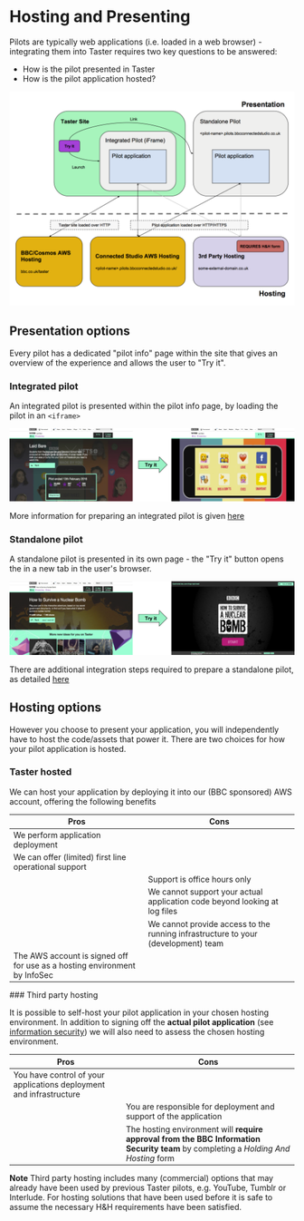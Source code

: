 # Hosting and Presenting

Pilots are typically web applications (i.e. loaded in a web browser) - integrating them into Taster requires two key questions to be answered:
- How is the pilot presented in Taster
- How is the pilot application hosted?

![Hosting and presenting overview](./overview.png?raw=true)

## Presentation options

Every pilot has a dedicated "pilot info" page within the site that gives an overview of the experience and allows the user to "Try it".

### Integrated pilot

An integrated pilot is presented within the pilot info page, by loading the pilot in an `<iframe>`

![Integrated overview](./integrated-flow.png?raw=true)

More information for preparing an integrated pilot is given [here](../integration/iframe.md)  

### Standalone pilot

A standalone pilot is presented in its own page - the "Try it" button opens the in a new tab in the user's browser.

![Integrated overview](./standalone-flow.png?raw=true)

There are additional integration steps required to prepare a standalone pilot, as detailed [here](../integration/new-window.md)  

## Hosting options

However you choose to present your application, you will independently have to host the code/assets that power it. There are two choices for how your pilot application is hosted.

### Taster hosted

We can host your application by deploying it into our (BBC sponsored) AWS account, offering the following benefits

| Pros | Cons |
| --- | --- |
| We perform application deployment | |
| We can offer (limited) first line operational support | |
| | Support is office hours only |
| | We cannot support your actual application code beyond looking at log files |
| | We cannot provide access to the running infrastructure to your (development) team |
| The AWS account is signed off for use as a hosting environment by InfoSec | |

### Third party hosting

It is possible to self-host your pilot application in your chosen hosting environment. In addition to signing off the **actual pilot application**  (see [information security](./information-security.md)) we will also need to assess the chosen hosting environment.

| Pros | Cons |
| --- | --- |
| You have control of your applications deployment and infrastructure | |
| | You are responsible for deployment and support of the application |
| | The hosting environment will **require approval from the BBC Information Security team** by completing a *Holding And Hosting* form |

**Note**
Third party hosting includes many (commercial) options that may already have been used by previous Taster pilots, e.g. YouTube, Tumblr or Interlude. For hosting solutions that have been used before it is safe to assume the necessary H&H requirements have been satisfied.  
